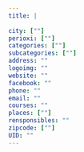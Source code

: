```yaml
---
title: |
   
city: [""]
perioxi: [""]
categories: [""]
subcategories: [""]
address: ""
logoimg: ""
website: ""
facebook: ""
phone: ""
email: ""
courses: ""
places: [""]
rensponsibles: ""
zipcode: [""]
UID: ""
---
```




